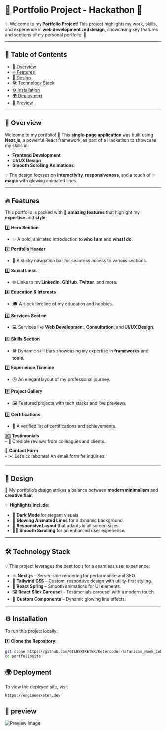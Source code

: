 # 🎉 **Portfolio Project - Hackathon** 🚀

✨ Welcome to my **Portfolio Project**! This project highlights my work, skills, and experience in **web development and design**, showcasing key features and sections of my personal portfolio. 🌟

---

## 📜 **Table of Contents**

- [🌟 Overview](#-overview)
- [🔥 Features](#-features)
- [🎨 Design](#-design)
- [🛠️ Technology Stack](#️-technology-stack)
- [⚙️ Installation](#️-installation)
- [🌍 Deployment](#-deployment)
- [👀 Preview](#-preview)

---

## 🌟 **Overview**

Welcome to my portfolio! 🎨 This **single-page application** was built using **Next.js**, a powerful React framework, as part of a Hackathon to showcase my skills in:

- **Frontend Development**
- **UI/UX Design**
- **Smooth Scrolling Animations**

💡 The design focuses on **interactivity**, **responsiveness**, and a touch of ✨ **magic** with glowing animated lines.

---

## 🔥 **Features**

This portfolio is packed with 🚀 **amazing features** that highlight my **expertise** and **style**:

1️⃣ **Hero Section**  
   - ✨ A bold, animated introduction to **who I am** and **what I do**.

2️⃣ **Portfolio Header**  
   - 📌 A sticky navigation bar for seamless access to various sections.

3️⃣ **Social Links**  
   - 🌐 Links to my **LinkedIn**, **GitHub**, **Twitter**, and more.

4️⃣ **Education & Interests**  
   - 🎓 A sleek timeline of my education and hobbies.

5️⃣ **Services Section**  
   - 💻 Services like **Web Development**, **Consultation**, and **UI/UX Design**.

6️⃣ **Skills Section**  
   - 🛠️ Dynamic skill bars showcasing my expertise in **frameworks** and **tools**.

7️⃣ **Experience Timeline**  
   - 🕒 An elegant layout of my professional journey.

8️⃣ **Project Gallery**  
   - 🖼️ Featured projects with tech stacks and live previews.

9️⃣ **Certifications**  
   - 🏅 A verified list of certifications and achievements.

🔟 **Testimonials**  
    - 💬 Credible reviews from colleagues and clients.

🔢 **Contact Form**  
    - ✉️ Let’s collaborate! An email form for inquiries.

---

## 🎨 **Design**

🎉 My portfolio’s design strikes a balance between **modern minimalism** and **creative flair**.  

✨ **Highlights include:**  
- 🖤 **Dark Mode** for elegant visuals.  
- 🌌 **Glowing Animated Lines** for a dynamic background.  
- 📱 **Responsive Layout** that adapts to all screen sizes.  
- 🧑‍🎨 **Smooth Scrolling** for an enhanced user experience.  

---

## 🛠️ **Technology Stack**

💡 This project leverages the best tools for a seamless user experience:

- ⚛️ **Next.js** – Server-side rendering for performance and SEO.  
- 💅 **Tailwind CSS** – Custom, responsive design with utility-first styling.  
- 🎥 **React Spring** – Smooth animations for UI elements.  
- 🖼️ **React Slick Carousel** – Testimonials carousel with a modern touch.  
- 🌈 **Custom Components** – Dynamic glowing line effects.  

---

## ⚙️ **Installation**

To run this project locally:  

1️⃣ **Clone the Repository**:  
   ```bash
   git clone https://github.com/GILBERTKETER/ketercoder-Safaricom_Hook_Cohort_1_Peer_to_peer_Learning._Group_4.git
   cd portfoliosite
   ```


## 🌍 **Deployment**
To view the deployed site, visit 
   ```bash
   https://engineerketer.dev

   ```
## 👀 **preview**
![Preview Image](https://engineerketer.dev/images/preview.png)

